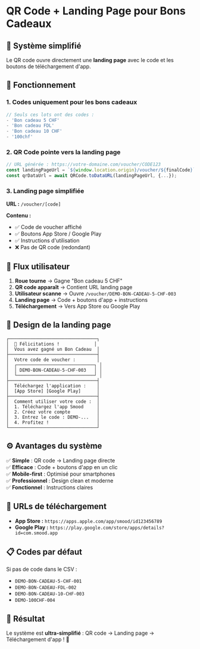 # QR Code + Landing Page pour Bons Cadeaux

## 🎯 **Système simplifié**

Le QR code ouvre directement une **landing page** avec le code et les boutons de téléchargement d'app.

## 🔧 **Fonctionnement**

### **1. Codes uniquement pour les bons cadeaux**

```typescript
// Seuls ces lots ont des codes :
- 'Bon cadeau 5 CHF'
- 'Bon cadeau FDL' 
- 'Bon cadeau 10 CHF'
- '100chf'
```

### **2. QR Code pointe vers la landing page**

```typescript
// URL générée : https://votre-domaine.com/voucher/CODE123
const landingPageUrl = `${window.location.origin}/voucher/${finalCode}`;
const qrDataUrl = await QRCode.toDataURL(landingPageUrl, {...});
```

### **3. Landing page simplifiée**

**URL :** `/voucher/[code]`

**Contenu :**
- ✅ Code de voucher affiché
- ✅ Boutons App Store / Google Play
- ✅ Instructions d'utilisation
- ❌ Pas de QR code (redondant)

## 📱 **Flux utilisateur**

1. **Roue tourne** → Gagne "Bon cadeau 5 CHF"
2. **QR code apparaît** → Contient URL landing page
3. **Utilisateur scanne** → Ouvre `/voucher/DEMO-BON-CADEAU-5-CHF-003`
4. **Landing page** → Code + boutons d'app + instructions
5. **Téléchargement** → Vers App Store ou Google Play

## 🎨 **Design de la landing page**

```
┌─────────────────────────────────┐
│  🎉 Félicitations !             │
│  Vous avez gagné un Bon Cadeau  │
├─────────────────────────────────┤
│  Votre code de voucher :        │
│  ┌─────────────────────────────┐ │
│  │ DEMO-BON-CADEAU-5-CHF-003   │ │
│  └─────────────────────────────┘ │
├─────────────────────────────────┤
│  Téléchargez l'application :    │
│  [App Store] [Google Play]      │
├─────────────────────────────────┤
│  Comment utiliser votre code :  │
│  1. Téléchargez l'app Smood     │
│  2. Créez votre compte          │
│  3. Entrez le code : DEMO-...   │
│  4. Profitez !                  │
└─────────────────────────────────┘
```

## ⚙️ **Avantages du système**

✅ **Simple** : QR code → Landing page directe  
✅ **Efficace** : Code + boutons d'app en un clic  
✅ **Mobile-first** : Optimisé pour smartphones  
✅ **Professionnel** : Design clean et moderne  
✅ **Fonctionnel** : Instructions claires  

## 🔗 **URLs de téléchargement**

- **App Store :** `https://apps.apple.com/app/smood/id123456789`
- **Google Play :** `https://play.google.com/store/apps/details?id=com.smood.app`

## 📋 **Codes par défaut**

Si pas de code dans le CSV :
- `DEMO-BON-CADEAU-5-CHF-001`
- `DEMO-BON-CADEAU-FDL-002`
- `DEMO-BON-CADEAU-10-CHF-003`
- `DEMO-100CHF-004`

## 🚀 **Résultat**

Le système est **ultra-simplifié** : QR code → Landing page → Téléchargement d'app ! 🎉
